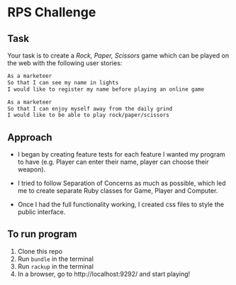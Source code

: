 # RPS Challenge

Task
----

Your task is to create a _Rock, Paper, Scissors_ game which can be played on the web with the following user stories:

```sh
As a marketeer
So that I can see my name in lights
I would like to register my name before playing an online game

As a marketeer
So that I can enjoy myself away from the daily grind
I would like to be able to play rock/paper/scissors
```

Approach
----

- I began by creating feature tests for each feature I wanted my program to have (e.g. Player can enter their name, player can choose their weapon).

- I tried to follow Separation of Concerns as much as possible, which led me to create separate Ruby classes for Game, Player and Computer.

- Once I had the full functionality working, I created css files to style the public interface.

To run program
---
1. Clone this repo
2. Run `bundle` in the terminal
3. Run `rackup` in the terminal
4. In a browser, go to http://localhost:9292/ and start playing!
